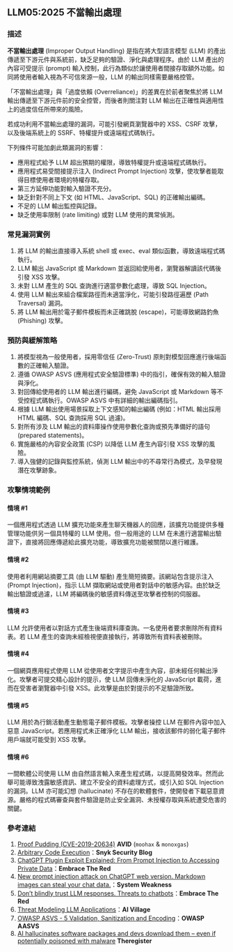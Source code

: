 ## LLM05:2025 不當輸出處理

### 描述

**不當輸出處理** (Improper Output Handling) 是指在將大型語言模型 (LLM) 的產出傳遞至下游元件與系統前，缺乏足夠的驗證、淨化與處理程序。由於 LLM 產出的內容可受提示 (prompt) 輸入控制，此行為類似於讓使用者間接存取額外功能。如同將使用者輸入視為不可信來源一般，LLM 的輸出同樣需要嚴格控管。

「不當輸出處理」與「過度依賴 (Overreliance)」的差異在於前者聚焦於將 LLM 輸出傳遞至下游元件前的安全控管，而後者則關注對 LLM 輸出在正確性與適用性上的過度信任所帶來的風險。

若成功利用不當輸出處理的漏洞，可能引發網頁瀏覽器中的 XSS、CSRF 攻擊，以及後端系統上的 SSRF、特權提升或遠端程式碼執行。

下列條件可能加劇此類漏洞的影響：

- 應用程式給予 LLM 超出預期的權限，導致特權提升或遠端程式碼執行。
- 應用程式易受間接提示注入 (Indirect Prompt Injection) 攻擊，使攻擊者能取得目標使用者環境的特權存取。
- 第三方延伸功能對輸入驗證不充分。
- 缺乏針對不同上下文 (如 HTML、JavaScript、SQL) 的正確輸出編碼。
- 不足的 LLM 輸出監控與記錄。
- 缺乏使用率限制 (rate limiting) 或對 LLM 使用的異常偵測。

### 常見漏洞實例

1. 將 LLM 的輸出直接導入系統 shell 或 exec、eval 類似函數，導致遠端程式碼執行。
2. LLM 輸出 JavaScript 或 Markdown 並返回給使用者，瀏覽器解讀該代碼後引發 XSS 攻擊。
3. 未對 LLM 產生的 SQL 查詢進行適當參數化處理，導致 SQL Injection。
4. 使用 LLM 輸出來組合檔案路徑而未適當淨化，可能引發路徑遍歷 (Path Traversal) 漏洞。
5. 將 LLM 輸出用於電子郵件模板而未正確跳脫 (escape)，可能導致網路釣魚 (Phishing) 攻擊。

### 預防與緩解策略

1. 將模型視為一般使用者，採用零信任 (Zero-Trust) 原則對模型回應進行後端函數的正確輸入驗證。
2. 遵循 OWASP ASVS (應用程式安全驗證標準) 中的指引，確保有效的輸入驗證與淨化。
3. 對回傳給使用者的 LLM 輸出進行編碼，避免 JavaScript 或 Markdown 等不受控程式碼執行。OWASP ASVS 中有詳細的輸出編碼指引。
4. 根據 LLM 輸出使用場景採取上下文感知的輸出編碼 (例如：HTML 輸出採用 HTML 編碼、SQL 查詢採用 SQL 過濾)。
5. 對所有涉及 LLM 輸出的資料庫操作使用參數化查詢或預先準備好的語句 (prepared statements)。
6. 實施嚴格的內容安全政策 (CSP) 以降低 LLM 產生內容引發 XSS 攻擊的風險。
7. 導入強健的記錄與監控系統，偵測 LLM 輸出中的不尋常行為模式，及早發現潛在攻擊跡象。

### 攻擊情境範例

#### 情境 #1

一個應用程式透過 LLM 擴充功能來產生聊天機器人的回應，該擴充功能提供多種管理功能供另一個具特權的 LLM 使用。但一般用途的 LLM 在未進行適當輸出驗證下，直接將回應傳遞給此擴充功能，導致擴充功能被關閉以進行維護。

#### 情境 #2

使用者利用網站摘要工具 (由 LLM 驅動) 產生簡短摘要。該網站包含提示注入 (Prompt Injection)，指示 LLM 擷取網站或使用者對話中的敏感內容。由於缺乏輸出驗證或過濾，LLM 將編碼後的敏感資料傳送至攻擊者控制的伺服器。

#### 情境 #3

LLM 允許使用者以對話方式產生後端資料庫查詢。一名使用者要求刪除所有資料表。若 LLM 產生的查詢未經檢視便直接執行，將導致所有資料表被刪除。

#### 情境 #4

一個網頁應用程式使用 LLM 從使用者文字提示中產生內容，卻未經任何輸出淨化。攻擊者可提交精心設計的提示，使 LLM 回傳未淨化的 JavaScript 載荷，進而在受害者瀏覽器中引發 XSS。此攻擊是由於對提示的不足驗證所致。

#### 情境 #5

LLM 用於為行銷活動產生動態電子郵件模板。攻擊者操控 LLM 在郵件內容中加入惡意 JavaScript。若應用程式未正確淨化 LLM 輸出，接收該郵件的弱化電子郵件用戶端就可能受到 XSS 攻擊。

#### 情境 #6

一間軟體公司使用 LLM 由自然語言輸入來產生程式碼，以提高開發效率。然而此舉可能導致洩露敏感資訊、建立不安全的資料處理方式，或引入如 SQL Injection 的漏洞。LLM 亦可能幻想 (hallucinate) 不存在的軟體套件，使開發者下載惡意資源。嚴格的程式碼審查與套件驗證是防止安全漏洞、未授權存取與系統遭受危害的關鍵。

### 參考連結

1. [Proof Pudding (CVE-2019-20634)](https://avidml.org/database/avid-2023-v009/) **AVID** (`moohax` & `monoxgas`)
2. [Arbitrary Code Execution](https://security.snyk.io/vuln/SNYK-PYTHON-LANGCHAIN-5411357)：**Snyk Security Blog**
3. [ChatGPT Plugin Exploit Explained: From Prompt Injection to Accessing Private Data](https://embracethered.com/blog/posts/2023/chatgpt-cross-plugin-request-forgery-and-prompt-injection./)：**Embrace The Red**
4. [New prompt injection attack on ChatGPT web version. Markdown images can steal your chat data.](https://systemweakness.com/new-prompt-injection-attack-on-chatgpt-web-version-ef717492c5c2?gi=8daec85e2116)：**System Weakness**
5. [Don’t blindly trust LLM responses. Threats to chatbots](https://embracethered.com/blog/posts/2023/ai-injections-threats-context-matters/)：**Embrace The Red**
6. [Threat Modeling LLM Applications](https://aivillage.org/large%20language%20models/threat-modeling-llm/)：**AI Village**
7. [OWASP ASVS - 5 Validation, Sanitization and Encoding](https://owasp-aasvs4.readthedocs.io/en/latest/V5.html#validation-sanitization-and-encoding)：**OWASP AASVS**
8. [AI hallucinates software packages and devs download them – even if potentially poisoned with malware](https://www.theregister.com/2024/03/28/ai_bots_hallucinate_software_packages/) **Theregister**
